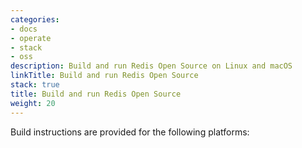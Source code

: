 ```yaml
---
categories:
- docs
- operate
- stack
- oss
description: Build and run Redis Open Source on Linux and macOS
linkTitle: Build and run Redis Open Source
stack: true
title: Build and run Redis Open Source
weight: 20
---
```


Build instructions are provided for the following platforms:
